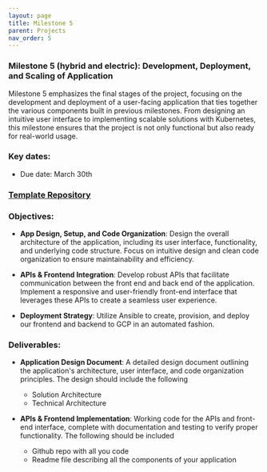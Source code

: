```yaml
---
layout: page
title: Milestone 5
parent: Projects
nav_order: 5
---
```

### Milestone 5 (hybrid and electric): Development, Deployment, and Scaling of Application

Milestone 5 emphasizes the final stages of the project, focusing on the development and deployment of a user-facing application that ties together the various components built in previous milestones. From designing an intuitive user interface to implementing scalable solutions with Kubernetes, this milestone ensures that the project is not only functional but also ready for real-world usage.


### Key dates:

- Due date: March 30th


### [Template Repository](https://github.com/easternempire/AI-5-template/tree/milestone5)

### Objectives:

- **App Design, Setup, and Code Organization**: 
Design the overall architecture of the application, including its user interface, functionality, and underlying code structure. Focus on intuitive design and clean code organization to ensure maintainability and efficiency.

- **APIs & Frontend Integration**: 
Develop robust APIs that facilitate communication between the front end and back end of the application. Implement a responsive and user-friendly front-end interface that leverages these APIs to create a seamless user experience.

- **Deployment Strategy**: 
Utilize Ansible to create, provision, and deploy our frontend and backend to GCP in an automated fashion.

### Deliverables:

- **Application Design Document**: 
A detailed design document outlining the application's architecture, user interface, and code organization principles. The design should include the following
    - Solution Architecture
    - Technical Architecture

- **APIs & Frontend Implementation**: 
Working code for the APIs and front-end interface, complete with documentation and testing to verify proper functionality. The following should be included
    - Github repo with all you code
    - Readme file describing all the components of your application
